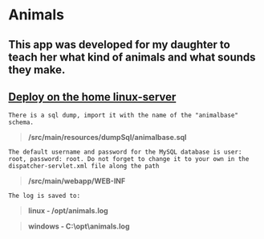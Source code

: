 # **Animals**

## This app was developed for my daughter to teach her what kind of animals and what sounds they make.

## [Deploy on the home linux-server](http://93.125.1.133:3088/animals) 

    There is a sql dump, import it with the name of the "animalbase" schema. 
>**/src/main/resources/dumpSql/animalbase.sql**

    The default username and password for the MySQL database is user: root, password: root. Do not forget to change it to your own in the dispatcher-servlet.xml file along the path 
>**/src/main/webapp/WEB-INF**

    The log is saved to:

>**linux - /opt/animals.log**

>**windows - C:\opt\animals.log**

